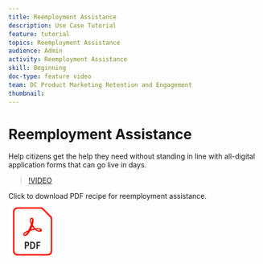 ```yaml
---
title: Reemployment Assistance
description: Use Case Tutorial
feature: tutorial
topics: Reemployment Assistance
audience: Admin
activity: Reemployment Assistance
skill: Beginning
doc-type: feature video
team: DC Product Marketing Retention and Engagement
thumbnail:
---
```


# Reemployment Assistance

Help citizens get the help they need without standing in line with all-digital application forms that can go live in days.

>[!VIDEO](https://video.tv.adobe.com/v/33809?hidetitle=true)

Click to download PDF recipe for reemployment assistance.

[![Download PDF Recipe](../assets/acrobat_PDF_96.png)](../assets/UseCaseRecipe-EN-CreatingWebForms-Reemployment.pdf)